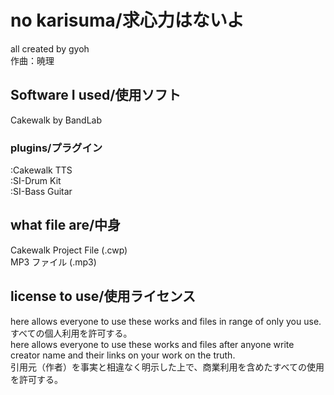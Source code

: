 # no karisuma/求心力はないよ
all created by gyoh  
作曲：暁理
## Software I used/使用ソフト
Cakewalk by BandLab
### plugins/プラグイン
:Cakewalk TTS  
:SI-Drum Kit  
:SI-Bass Guitar  
## what file are/中身  
Cakewalk Project File (.cwp)  
MP3 ファイル (.mp3)   
## license to use/使用ライセンス  
here allows everyone to use these works and files in range of only you use.  
すべての個人利用を許可する。  
here allows everyone to use these works and files after anyone write creator name and their links on your work on the truth.  
引用元（作者）を事実と相違なく明示した上で、商業利用を含めたすべての使用を許可する。
